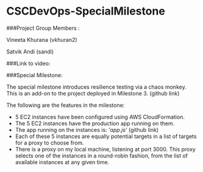 # CSCDevOps-SpecialMilestone

###Project Group Members :

Vineeta Khurana (vkhuran2)

Satvik Andi (sandi)

###Link to video:

###Special Milestone:

The special milestone introduces resilience testing via a chaos monkey. This is an add-on to the project deployed in Milestone 3. (github link)

The following are the features in the milestone:
- 5 EC2 instances have been configured using AWS CloudFormation.
- The 5 EC2 instances have the production app running on them.
- The app running on the instances is: *'app.js'* (github link)
- Each of these 5 instances are equally potential targets in a list of targets for a proxy to choose from. 
- There is a proxy on my local machine, listening at port 3000. This proxy selects one of the instances in a round-robin fashion, from the list of available instances at any given time.

